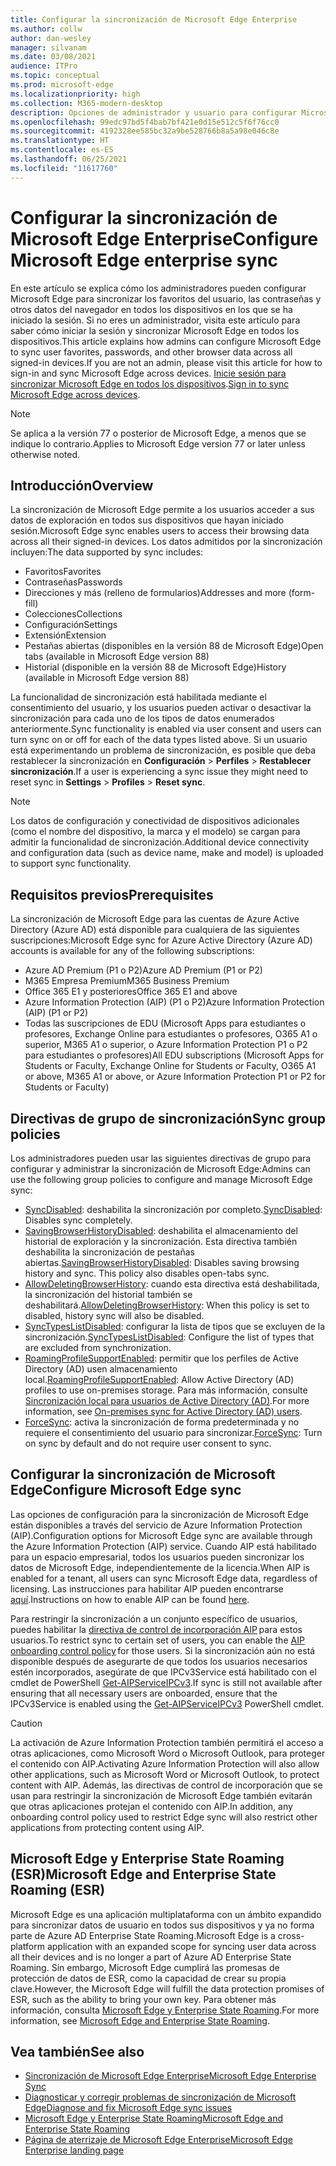 ```yaml
---
title: Configurar la sincronización de Microsoft Edge Enterprise
ms.author: collw
author: dan-wesley
manager: silvanam
ms.date: 03/08/2021
audience: ITPro
ms.topic: conceptual
ms.prod: microsoft-edge
ms.localizationpriority: high
ms.collection: M365-modern-desktop
description: Opciones de administrador y usuario para configurar Microsoft Edge para sincronizar favoritos, contraseñas y otros datos del explorador.
ms.openlocfilehash: 99edc97bd5f4bab7bf421e0d15e512c5f6f76cc0
ms.sourcegitcommit: 4192328ee585bc32a9be528766b8a5a98e046c8e
ms.translationtype: HT
ms.contentlocale: es-ES
ms.lasthandoff: 06/25/2021
ms.locfileid: "11617760"
---
```

# <a name="configure-microsoft-edge-enterprise-sync"></a><span data-ttu-id="1b7ae-103">Configurar la sincronización de Microsoft Edge Enterprise</span><span class="sxs-lookup"><span data-stu-id="1b7ae-103">Configure Microsoft Edge enterprise sync</span></span>

<span data-ttu-id="1b7ae-104">En este artículo se explica cómo los administradores pueden configurar Microsoft Edge para sincronizar los favoritos del usuario, las contraseñas y otros datos del navegador en todos los dispositivos en los que se ha iniciado la sesión. Si no eres un administrador, visita este artículo para saber cómo iniciar la sesión y sincronizar Microsoft Edge en todos los dispositivos.</span><span class="sxs-lookup"><span data-stu-id="1b7ae-104">This article explains how admins can configure Microsoft Edge to sync user favorites, passwords, and other browser data across all signed-in devices.If you are not an admin, please visit this article for how to sign-in and sync Microsoft Edge across devices.</span></span> <span data-ttu-id="1b7ae-105">[Inicie sesión para sincronizar Microsoft Edge en todos los dispositivos](https://support.microsoft.com/microsoft-edge/sign-in-to-sync-microsoft-edge-across-devices-e6ffa79b-ed52-aa32-47e2-5d5597fe4674).</span><span class="sxs-lookup"><span data-stu-id="1b7ae-105">[Sign in to sync Microsoft Edge across devices](https://support.microsoft.com/microsoft-edge/sign-in-to-sync-microsoft-edge-across-devices-e6ffa79b-ed52-aa32-47e2-5d5597fe4674).</span></span>

> [!NOTE]
> <span data-ttu-id="1b7ae-106">Se aplica a la versión 77 o posterior de Microsoft Edge, a menos que se indique lo contrario.</span><span class="sxs-lookup"><span data-stu-id="1b7ae-106">Applies to Microsoft Edge version 77 or later unless otherwise noted.</span></span>

## <a name="overview"></a><span data-ttu-id="1b7ae-107">Introducción</span><span class="sxs-lookup"><span data-stu-id="1b7ae-107">Overview</span></span>

<span data-ttu-id="1b7ae-108">La sincronización de Microsoft Edge permite a los usuarios acceder a sus datos de exploración en todos sus dispositivos que hayan iniciado sesión.</span><span class="sxs-lookup"><span data-stu-id="1b7ae-108">Microsoft Edge sync enables users to access their browsing data across all their signed-in devices.</span></span> <span data-ttu-id="1b7ae-109">Los datos admitidos por la sincronización incluyen:</span><span class="sxs-lookup"><span data-stu-id="1b7ae-109">The data supported by sync includes:</span></span>

- <span data-ttu-id="1b7ae-110">Favoritos</span><span class="sxs-lookup"><span data-stu-id="1b7ae-110">Favorites</span></span>
- <span data-ttu-id="1b7ae-111">Contraseñas</span><span class="sxs-lookup"><span data-stu-id="1b7ae-111">Passwords</span></span>
- <span data-ttu-id="1b7ae-112">Direcciones y más (relleno de formularios)</span><span class="sxs-lookup"><span data-stu-id="1b7ae-112">Addresses and more (form-fill)</span></span>
- <span data-ttu-id="1b7ae-113">Colecciones</span><span class="sxs-lookup"><span data-stu-id="1b7ae-113">Collections</span></span>
- <span data-ttu-id="1b7ae-114">Configuración</span><span class="sxs-lookup"><span data-stu-id="1b7ae-114">Settings</span></span>
- <span data-ttu-id="1b7ae-115">Extensión</span><span class="sxs-lookup"><span data-stu-id="1b7ae-115">Extension</span></span>
- <span data-ttu-id="1b7ae-116">Pestañas abiertas (disponibles en la versión 88 de Microsoft Edge)</span><span class="sxs-lookup"><span data-stu-id="1b7ae-116">Open tabs (available in Microsoft Edge version 88)</span></span>
- <span data-ttu-id="1b7ae-117">Historial (disponible en la versión 88 de Microsoft Edge)</span><span class="sxs-lookup"><span data-stu-id="1b7ae-117">History (available in Microsoft Edge version 88)</span></span>

<span data-ttu-id="1b7ae-118">La funcionalidad de sincronización está habilitada mediante el consentimiento del usuario, y los usuarios pueden activar o desactivar la sincronización para cada uno de los tipos de datos enumerados anteriormente.</span><span class="sxs-lookup"><span data-stu-id="1b7ae-118">Sync functionality is enabled via user consent and users can turn sync on or off for each of the data types listed above.</span></span> <span data-ttu-id="1b7ae-119">Si un usuario está experimentando un problema de sincronización, es posible que deba restablecer la sincronización en **Configuración** > **Perfiles** > **Restablecer sincronización**.</span><span class="sxs-lookup"><span data-stu-id="1b7ae-119">If a user is experiencing a sync issue they might need to reset sync in **Settings** > **Profiles** > **Reset sync**.</span></span>

> [!NOTE]
> <span data-ttu-id="1b7ae-120">Los datos de configuración y conectividad de dispositivos adicionales (como el nombre del dispositivo, la marca y el modelo) se cargan para admitir la funcionalidad de sincronización.</span><span class="sxs-lookup"><span data-stu-id="1b7ae-120">Additional device connectivity and configuration data (such as device name, make and model) is uploaded to support sync functionality.</span></span>

## <a name="prerequisites"></a><span data-ttu-id="1b7ae-121">Requisitos previos</span><span class="sxs-lookup"><span data-stu-id="1b7ae-121">Prerequisites</span></span>

<span data-ttu-id="1b7ae-122">La sincronización de Microsoft Edge para las cuentas de Azure Active Directory (Azure AD) está disponible para cualquiera de las siguientes suscripciones:</span><span class="sxs-lookup"><span data-stu-id="1b7ae-122">Microsoft Edge sync for Azure Active Directory (Azure AD) accounts is available for any of the following subscriptions:</span></span>

- <span data-ttu-id="1b7ae-123">Azure AD Premium (P1 o P2)</span><span class="sxs-lookup"><span data-stu-id="1b7ae-123">Azure AD Premium (P1 or P2)</span></span>
- <span data-ttu-id="1b7ae-124">M365 Empresa Premium</span><span class="sxs-lookup"><span data-stu-id="1b7ae-124">M365 Business Premium</span></span>
- <span data-ttu-id="1b7ae-125">Office 365 E1 y posteriores</span><span class="sxs-lookup"><span data-stu-id="1b7ae-125">Office 365 E1 and above</span></span>
- <span data-ttu-id="1b7ae-126">Azure Information Protection (AIP) (P1 o P2)</span><span class="sxs-lookup"><span data-stu-id="1b7ae-126">Azure Information Protection (AIP) (P1 or P2)</span></span>
- <span data-ttu-id="1b7ae-127">Todas las suscripciones de EDU (Microsoft Apps para estudiantes o profesores, Exchange Online para estudiantes o profesores, O365 A1 o superior, M365 A1 o superior, o Azure Information Protection P1 o P2 para estudiantes o profesores)</span><span class="sxs-lookup"><span data-stu-id="1b7ae-127">All EDU subscriptions (Microsoft Apps for Students or Faculty, Exchange Online for Students or Faculty, O365 A1 or above, M365 A1 or above, or Azure Information Protection P1 or P2 for Students or Faculty)</span></span>

## <a name="sync-group-policies"></a><span data-ttu-id="1b7ae-128">Directivas de grupo de sincronización</span><span class="sxs-lookup"><span data-stu-id="1b7ae-128">Sync group policies</span></span>

<span data-ttu-id="1b7ae-129">Los administradores pueden usar las siguientes directivas de grupo para configurar y administrar la sincronización de Microsoft Edge:</span><span class="sxs-lookup"><span data-stu-id="1b7ae-129">Admins can use the following group policies to configure and manage Microsoft Edge sync:</span></span>

- <span data-ttu-id="1b7ae-130">[SyncDisabled](./microsoft-edge-policies.md#syncdisabled): deshabilita la sincronización por completo.</span><span class="sxs-lookup"><span data-stu-id="1b7ae-130">[SyncDisabled](./microsoft-edge-policies.md#syncdisabled): Disables sync completely.</span></span>
- <span data-ttu-id="1b7ae-131">[SavingBrowserHistoryDisabled](./microsoft-edge-policies.md#savingbrowserhistorydisabled): deshabilita el almacenamiento del historial de exploración y la sincronización. Esta directiva también deshabilita la sincronización de pestañas abiertas.</span><span class="sxs-lookup"><span data-stu-id="1b7ae-131">[SavingBrowserHistoryDisabled](./microsoft-edge-policies.md#savingbrowserhistorydisabled): Disables saving browsing history and sync. This policy also disables open-tabs sync.</span></span>
- <span data-ttu-id="1b7ae-132">[AllowDeletingBrowserHistory](./microsoft-edge-policies.md#allowdeletingbrowserhistory): cuando esta directiva está deshabilitada, la sincronización del historial también se deshabilitará.</span><span class="sxs-lookup"><span data-stu-id="1b7ae-132">[AllowDeletingBrowserHistory](./microsoft-edge-policies.md#allowdeletingbrowserhistory): When this policy is set to disabled, history sync will also be disabled.</span></span>
- <span data-ttu-id="1b7ae-133">[SyncTypesListDisabled](./microsoft-edge-policies.md#synctypeslistdisabled): configurar la lista de tipos que se excluyen de la sincronización.</span><span class="sxs-lookup"><span data-stu-id="1b7ae-133">[SyncTypesListDisabled](./microsoft-edge-policies.md#synctypeslistdisabled): Configure the list of types that are excluded from synchronization.</span></span>
- <span data-ttu-id="1b7ae-134">[RoamingProfileSupportEnabled](./microsoft-edge-policies.md#roamingprofilesupportenabled): permitir que los perfiles de Active Directory (AD) usen almacenamiento local.</span><span class="sxs-lookup"><span data-stu-id="1b7ae-134">[RoamingProfileSupportEnabled](./microsoft-edge-policies.md#roamingprofilesupportenabled): Allow Active Directory (AD) profiles to use on-premises storage.</span></span> <span data-ttu-id="1b7ae-135">Para más información, consulte [Sincronización local para usuarios de Active Directory (AD)](./microsoft-edge-on-premises-sync.md).</span><span class="sxs-lookup"><span data-stu-id="1b7ae-135">For more information, see [On-premises sync for Active Directory (AD) users](./microsoft-edge-on-premises-sync.md).</span></span>
- <span data-ttu-id="1b7ae-136">[ForceSync](/deployedge/microsoft-edge-policies#forcesync): activa la sincronización de forma predeterminada y no requiere el consentimiento del usuario para sincronizar.</span><span class="sxs-lookup"><span data-stu-id="1b7ae-136">[ForceSync](/deployedge/microsoft-edge-policies#forcesync): Turn on sync by default and do not require user consent to sync.</span></span>  

## <a name="configure-microsoft-edge-sync"></a><span data-ttu-id="1b7ae-137">Configurar la sincronización de Microsoft Edge</span><span class="sxs-lookup"><span data-stu-id="1b7ae-137">Configure Microsoft Edge sync</span></span>

<span data-ttu-id="1b7ae-138">Las opciones de configuración para la sincronización de Microsoft Edge están disponibles a través del servicio de Azure Information Protection (AIP).</span><span class="sxs-lookup"><span data-stu-id="1b7ae-138">Configuration options for Microsoft Edge sync are available through the Azure Information Protection (AIP) service.</span></span> <span data-ttu-id="1b7ae-139">Cuando AIP está habilitado para un espacio empresarial, todos los usuarios pueden sincronizar los datos de Microsoft Edge, independientemente de la licencia.</span><span class="sxs-lookup"><span data-stu-id="1b7ae-139">When AIP is enabled for a tenant, all users can sync Microsoft Edge data, regardless of licensing.</span></span> <span data-ttu-id="1b7ae-140">Las instrucciones para habilitar AIP pueden encontrarse [aquí](/azure/information-protection/activate-office365).</span><span class="sxs-lookup"><span data-stu-id="1b7ae-140">Instructions on how to enable AIP can be found [here](/azure/information-protection/activate-office365).</span></span>

<span data-ttu-id="1b7ae-141">Para restringir la sincronización a un conjunto específico de usuarios, puedes habilitar la [directiva de control de incorporación AIP](/powershell/module/aipservice/set-aipserviceonboardingcontrolpolicy?preserve-view=true&view=azureipps) para estos usuarios.</span><span class="sxs-lookup"><span data-stu-id="1b7ae-141">To restrict sync to certain set of users, you can enable the [AIP onboarding control policy](/powershell/module/aipservice/set-aipserviceonboardingcontrolpolicy?preserve-view=true&view=azureipps) for those users.</span></span> <span data-ttu-id="1b7ae-142">Si la sincronización aún no está disponible después de asegurarte de que todos los usuarios necesarios estén incorporados, asegúrate de que IPCv3Service está habilitado con el cmdlet de PowerShell [Get-AIPServiceIPCv3](/powershell/module/aipservice/get-aipserviceipcv3?preserve-view=true&view=azureipps).</span><span class="sxs-lookup"><span data-stu-id="1b7ae-142">If sync is still not available after ensuring that all necessary users are onboarded, ensure that the IPCv3Service is enabled using the [Get-AIPServiceIPCv3](/powershell/module/aipservice/get-aipserviceipcv3?preserve-view=true&view=azureipps)  PowerShell cmdlet.</span></span>

> [!CAUTION]
> <span data-ttu-id="1b7ae-143">La activación de Azure Information Protection también permitirá el acceso a otras aplicaciones, como Microsoft Word o Microsoft Outlook, para proteger el contenido con AIP.</span><span class="sxs-lookup"><span data-stu-id="1b7ae-143">Activating Azure Information Protection will also allow other applications, such as Microsoft Word or Microsoft Outlook, to protect content with AIP.</span></span> <span data-ttu-id="1b7ae-144">Además, las directivas de control de incorporación que se usan para restringir la sincronización de Microsoft Edge también evitarán que otras aplicaciones protejan el contenido con AIP.</span><span class="sxs-lookup"><span data-stu-id="1b7ae-144">In addition, any onboarding control policy used to restrict Edge sync will also restrict other applications from protecting content using AIP.</span></span>

## <a name="microsoft-edge-and-enterprise-state-roaming-esr"></a><span data-ttu-id="1b7ae-145">Microsoft Edge y Enterprise State Roaming (ESR)</span><span class="sxs-lookup"><span data-stu-id="1b7ae-145">Microsoft Edge and Enterprise State Roaming (ESR)</span></span>

<span data-ttu-id="1b7ae-146">Microsoft Edge es una aplicación multiplataforma con un ámbito expandido para sincronizar datos de usuario en todos sus dispositivos y ya no forma parte de Azure AD Enterprise State Roaming.</span><span class="sxs-lookup"><span data-stu-id="1b7ae-146">Microsoft Edge is a cross-platform application with an expanded scope for syncing user data across all their devices and is no longer a part of Azure AD Enterprise State Roaming.</span></span> <span data-ttu-id="1b7ae-147">Sin embargo, Microsoft Edge cumplirá las promesas de protección de datos de ESR, como la capacidad de crear su propia clave.</span><span class="sxs-lookup"><span data-stu-id="1b7ae-147">However, the Microsoft Edge will fulfill the data protection promises of ESR, such as the ability to bring your own key.</span></span> <span data-ttu-id="1b7ae-148">Para obtener más información, consulta [Microsoft Edge y Enterprise State Roaming](microsoft-edge-enterprise-state-roaming.md).</span><span class="sxs-lookup"><span data-stu-id="1b7ae-148">For more information, see [Microsoft Edge and Enterprise State Roaming](microsoft-edge-enterprise-state-roaming.md).</span></span>

## <a name="see-also"></a><span data-ttu-id="1b7ae-149">Vea también</span><span class="sxs-lookup"><span data-stu-id="1b7ae-149">See also</span></span>

- [<span data-ttu-id="1b7ae-150">Sincronización de Microsoft Edge Enterprise</span><span class="sxs-lookup"><span data-stu-id="1b7ae-150">Microsoft Edge Enterprise Sync</span></span>](microsoft-edge-enterprise-sync.md)
- [<span data-ttu-id="1b7ae-151">Diagnosticar y corregir problemas de sincronización de Microsoft Edge</span><span class="sxs-lookup"><span data-stu-id="1b7ae-151">Diagnose and fix Microsoft Edge sync issues</span></span>](microsoft-edge-troubleshoot-enterprise-sync.md)
- [<span data-ttu-id="1b7ae-152">Microsoft Edge y Enterprise State Roaming</span><span class="sxs-lookup"><span data-stu-id="1b7ae-152">Microsoft Edge and Enterprise State Roaming</span></span>](microsoft-edge-enterprise-state-roaming.md)
- [<span data-ttu-id="1b7ae-153">Página de aterrizaje de Microsoft Edge Enterprise</span><span class="sxs-lookup"><span data-stu-id="1b7ae-153">Microsoft Edge Enterprise landing page</span></span>](https://aka.ms/EdgeEnterprise)